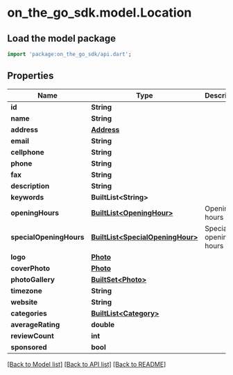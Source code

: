 # on_the_go_sdk.model.Location

## Load the model package
```dart
import 'package:on_the_go_sdk/api.dart';
```

## Properties
Name | Type | Description | Notes
------------ | ------------- | ------------- | -------------
**id** | **String** |  | 
**name** | **String** |  | 
**address** | [**Address**](Address.md) |  | [optional] 
**email** | **String** |  | [optional] 
**cellphone** | **String** |  | [optional] 
**phone** | **String** |  | [optional] 
**fax** | **String** |  | [optional] 
**description** | **String** |  | [optional] 
**keywords** | **BuiltList&lt;String&gt;** |  | [optional] 
**openingHours** | [**BuiltList&lt;OpeningHour&gt;**](OpeningHour.md) | Opening hours | [optional] 
**specialOpeningHours** | [**BuiltList&lt;SpecialOpeningHour&gt;**](SpecialOpeningHour.md) | Special opening hours | [optional] 
**logo** | [**Photo**](Photo.md) |  | [optional] 
**coverPhoto** | [**Photo**](Photo.md) |  | [optional] 
**photoGallery** | [**BuiltSet&lt;Photo&gt;**](Photo.md) |  | [optional] 
**timezone** | **String** |  | [optional] 
**website** | **String** |  | [optional] 
**categories** | [**BuiltList&lt;Category&gt;**](Category.md) |  | [optional] 
**averageRating** | **double** |  | [optional] 
**reviewCount** | **int** |  | [optional] 
**sponsored** | **bool** |  | [optional] 

[[Back to Model list]](../README.md#documentation-for-models) [[Back to API list]](../README.md#documentation-for-api-endpoints) [[Back to README]](../README.md)


